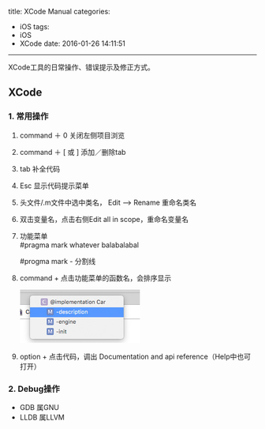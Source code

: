 title: XCode Manual
categories:
  - iOS
tags:
  - iOS
  - XCode
date: 2016-01-26 14:11:51
---
XCode工具的日常操作、错误提示及修正方式。


## XCode
### 1. 常用操作

1. command ＋ 0  关闭左侧项目浏览
2. command ＋ [ 或 ] 添加／删除tab
3. tab 补全代码
4. Esc 显示代码提示菜单
5. 头文件/.m文件中选中类名， Edit --> Rename 重命名类名
6. 双击变量名，点击右侧Edit all in scope，重命名变量名
7. 功能菜单    
	#pragma mark whatever balabalabal
	
	#progma mark - 分割线

8. command + 点击功能菜单的函数名，会排序显示 
    
	![My WechatId is ccSun89.](https://github.com/ccSun/ccsun.github.io/blob/master/2016/01/26/Xcode-Manual/function-menu.jpg?raw=true)    

9. option + 点击代码，调出 Documentation and api reference（Help中也可打开）


### 2. Debug操作

* GDB 属GNU
* LLDB 属LLVM



